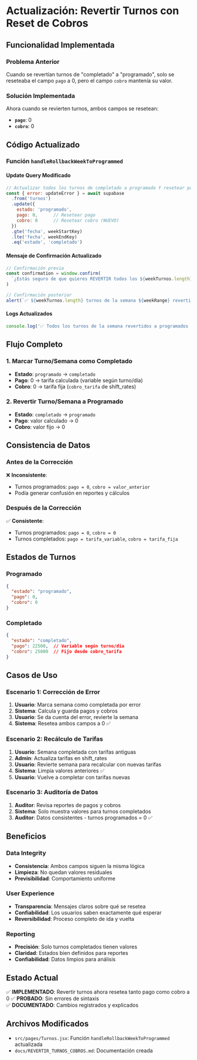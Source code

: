 # Actualización: Revertir Turnos con Reset de Cobros

## Funcionalidad Implementada

### Problema Anterior
Cuando se revertían turnos de "completado" a "programado", solo se reseteaba el campo `pago` a 0, pero el campo `cobro` mantenía su valor.

### Solución Implementada
Ahora cuando se revierten turnos, ambos campos se resetean:
- **`pago`**: 0
- **`cobro`**: 0

## Código Actualizado

### Función `handleRollbackWeekToProgrammed`

#### Update Query Modificado
```javascript
// Actualizar todos los turnos de completado a programado Y resetear pago Y cobro a 0
const { error: updateError } = await supabase
  .from('turnos')
  .update({ 
    estado: 'programado',
    pago: 0,      // Resetear pago
    cobro: 0      // Resetear cobro (NUEVO)
  })
  .gte('fecha', weekStartKey)
  .lte('fecha', weekEndKey)
  .eq('estado', 'completado')
```

#### Mensaje de Confirmación Actualizado
```javascript
// Confirmación previa
const confirmation = window.confirm(
  `¿Estás seguro de que quieres REVERTIR todos los ${weekTurnos.length} turnos completados de la semana ${weekRange} de vuelta a programados?\n\nEsto BORRARÁ los pagos y cobros calculados y los pondrá en $0.\nEsta acción afectará los cálculos de pagos y cobros.`
)

// Confirmación posterior
alert(`✅ ${weekTurnos.length} turnos de la semana ${weekRange} revertidos a programados exitosamente\n\n💰 Pagos reseteados a $0\n🧾 Cobros reseteados a $0`)
```

#### Logs Actualizados
```javascript
console.log('✅ Todos los turnos de la semana revertidos a programados con pagos y cobros reseteados a $0')
```

## Flujo Completo

### 1. Marcar Turno/Semana como Completado
- **Estado**: `programado` → `completado`
- **Pago**: 0 → tarifa calculada (variable según turno/día)
- **Cobro**: 0 → tarifa fija (`cobro_tarifa` de shift_rates)

### 2. Revertir Turno/Semana a Programado
- **Estado**: `completado` → `programado`  
- **Pago**: valor calculado → 0
- **Cobro**: valor fijo → 0

## Consistencia de Datos

### Antes de la Corrección
❌ **Inconsistente**:
- Turnos programados: `pago = 0`, `cobro = valor_anterior`
- Podía generar confusión en reportes y cálculos

### Después de la Corrección  
✅ **Consistente**:
- Turnos programados: `pago = 0`, `cobro = 0`
- Turnos completados: `pago = tarifa_variable`, `cobro = tarifa_fija`

## Estados de Turnos

### Programado
```json
{
  "estado": "programado",
  "pago": 0,
  "cobro": 0
}
```

### Completado
```json
{
  "estado": "completado", 
  "pago": 22500,  // Variable según turno/día
  "cobro": 25000  // Fijo desde cobro_tarifa
}
```

## Casos de Uso

### Escenario 1: Corrección de Error
1. **Usuario**: Marca semana como completada por error
2. **Sistema**: Calcula y guarda pagos y cobros
3. **Usuario**: Se da cuenta del error, revierte la semana
4. **Sistema**: Resetea ambos campos a 0 ✅

### Escenario 2: Recálculo de Tarifas
1. **Usuario**: Semana completada con tarifas antiguas
2. **Admin**: Actualiza tarifas en shift_rates
3. **Usuario**: Revierte semana para recalcular con nuevas tarifas
4. **Sistema**: Limpia valores anteriores ✅
5. **Usuario**: Vuelve a completar con tarifas nuevas

### Escenario 3: Auditoría de Datos
1. **Auditor**: Revisa reportes de pagos y cobros
2. **Sistema**: Solo muestra valores para turnos completados
3. **Auditor**: Datos consistentes - turnos programados = 0 ✅

## Beneficios

### Data Integrity
- **Consistencia**: Ambos campos siguen la misma lógica
- **Limpieza**: No quedan valores residuales
- **Previsibilidad**: Comportamiento uniforme

### User Experience  
- **Transparencia**: Mensajes claros sobre qué se resetea
- **Confiabilidad**: Los usuarios saben exactamente qué esperar
- **Reversibilidad**: Proceso completo de ida y vuelta

### Reporting
- **Precisión**: Solo turnos completados tienen valores
- **Claridad**: Estados bien definidos para reportes
- **Confiabilidad**: Datos limpios para análisis

## Estado Actual
✅ **IMPLEMENTADO**: Revertir turnos ahora resetea tanto pago como cobro a 0
✅ **PROBADO**: Sin errores de sintaxis  
✅ **DOCUMENTADO**: Cambios registrados y explicados

## Archivos Modificados
- `src/pages/Turnos.jsx`: Función `handleRollbackWeekToProgrammed` actualizada
- `docs/REVERTIR_TURNOS_COBROS.md`: Documentación creada
